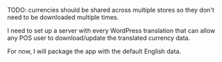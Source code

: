 TODO: currencies should be shared across multiple stores so they don't need to be downloaded multiple times.

I need to set up a server with every WordPress translation that can allow any POS user to download/update the translated currency data.

For now, I will package the app with the default English data.
